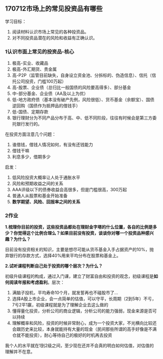## 170712市场上的常见投资品有哪些

学习目标：

1. 阅读材料认识市场上常见的各种投资品。
2. 对不同投资品潜在的风险和收益有正确认识。


### 1认识市面上常见的投资品-核心

1. 极高-实业、收藏品
2. 极高-外汇期货、贵金属
3. 高-P2P（监管目前缺失，自身设立资金池、分拆标的、伪造信息）、信托（信托公司投资，门槛100万起）
4. 高-股票、企业债（总归比一般国债的风险要高得多）、部分基金
5. 中-部分基金、企业债（AA及以上为优）
6. 低-地方政府债（基本没有破产先例，风险很低）、货币基金（余额宝）、国债逆回购（国债作为抵押品的借钱手）
7. 低-国债、定期存款
8. 银行理财分为不同产品分布于高、中、低不同阶段，往往有时候会是第三方委托银行发行的。



在投资方面注意几个问题：

1. 谁借钱，借钱人情况如何，有没有还钱能力
2. 借钱干嘛
3. 利息多少，借期多少


启发：

1. 低风险投资大概率让人处于通胀水平
2. 风险和预期收益之间的关系
3. AAA评级以下的债券收益会高很多，但是门槛很高，300万起
4. 普通人从股票和基金开始准备
5. **数学期望、风险、回报率之间的关系**



### 2作业

**1.梳理你目前的投资，这些投资品都处在理财金字塔的什么位置，各自的比例是多少？你觉得这个比例合理么？如果目前没有投资，谈谈你对哪一个投资品种感兴趣？为什么？**

目前没有投资相关的知识，主要是想尽可能从货币基金入手占据资产的10%，抛弃银行的存款方式，选择40%用来平均分布在股票和基金上。


**2.试听课程判断自己处于投资的哪个层次？为什么？**

初级升级课程的构成，通过入门课，建立了财富自由和投资的观念，初级课程是**如何阅读年报和考虑盈利**。层次：

1. 满脑子投机，平均寿命10个月，就发誓再也不碰股市了...
2. 选择A股上市企业，会一点简单的估值，可以守平，长周期（2到5年）不亏，7亏2平1赢，初级课程就是为了理解企业去这么做的
3. 懂得量化投资，分析公司的商业逻辑，分析公司的能力强弱，现金来源是否可以持续
4. 理解概率和风险，投资的时候非常耐心，成为一个投资大家，不光横向比较还会跟历史来比较，本身就能持有大量的现金（民间那些所谓的高手好像是不满仓就不能投资），耐心等待自己的极好的时机再去投资

我个人的水平就在1到2级之间，至少现在还并不会真的明白如何估值，对估值的理解并不在意。



